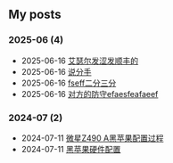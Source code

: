 ## My posts  
### **2025-06** (4)  
- 2025-06-16 [艾瑟尔发涩发顺丰的](https://red-signals.github.io/2025/06/16/%E8%89%B2/)  
- 2025-06-16 [说分手](https://red-signals.github.io/2025/06/16/%E8%89%B2%E7%B2%89%E5%8D%81%E4%B8%89%E5%88%86/)  
- 2025-06-16 [fseff二分三分](https://red-signals.github.io/2025/06/16/%E9%98%BF%E5%B0%94%E6%B3%95%E7%91%9F%E5%A4%AB/)  
- 2025-06-16 [对方的防守efaesfeafaeef](https://red-signals.github.io/2025/06/16/%E4%BA%BA%E6%96%87%E8%B6%A3%E4%BA%8B/)  
  
  
### **2024-07** (2)  
- 2024-07-11 [微星Z490 A黑苹果配置过程](https://red-signals.github.io/2024/07/11/%E9%98%85%E8%AF%BB/%E9%98%85%E8%AF%BB%E7%AC%94%E8%AE%B0/%E5%BE%AE%E6%98%9FZ490%20A%E9%BB%91%E8%8B%B9%E6%9E%9C%E9%85%8D%E7%BD%AE%E8%BF%87%E7%A8%8B/)  
- 2024-07-11 [黑苹果硬件配置](https://red-signals.github.io/2024/07/11/%E9%98%85%E8%AF%BB/%E9%98%85%E8%AF%BB%E7%AC%94%E8%AE%B0/%E9%BB%91%E8%8B%B9%E6%9E%9C%E7%A1%AC%E4%BB%B6%E9%85%8D%E7%BD%AE/)  
  
